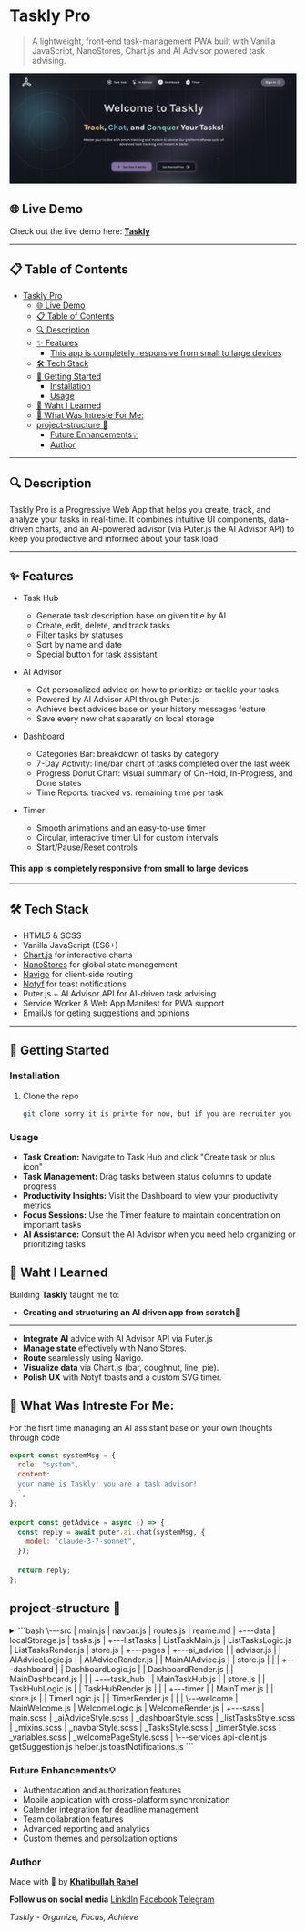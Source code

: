 # Taskly Pro

> A lightweight, front-end task-management PWA built with Vanilla JavaScript, NanoStores, Chart.js and AI Advisor powered task advising.

![📷Screenshot](./public/welcome%20page%20screenshot.png)

## 🌐 Live Demo

Check out the live demo here: **[Taskly](https://task-ly-ai.vercel.app/)**

---

## 📋 Table of Contents

- [Taskly Pro](#taskly-pro)
  - [🌐 Live Demo](#-live-demo)
  - [📋 Table of Contents](#-table-of-contents)
  - [🔍 Description](#-description)
  - [✨ Features](#-features)
      - [This app is completely responsive from small to large devices](#this-app-is-completely-responsive-from-small-to-large-devices)
  - [🛠 Tech Stack](#-tech-stack)
  - [🚀 Getting Started](#-getting-started)
    - [Installation](#installation)
    - [Usage](#usage)
  - [🧠 Waht I Learned](#-waht-i-learned)
  - [🤌 What Was Intreste For Me:](#-what-was-intreste-for-me)
  - [project-structure 📂](#project-structure-)
    - [Future Enhancements💡](#future-enhancements)
    - [Author](#author)

---

## 🔍 Description

Taskly Pro is a Progressive Web App that helps you create, track, and analyze your tasks in real-time. It combines intuitive UI components, data-driven charts, and an AI-powered advisor (via Puter.js the AI Advisor API) to keep you productive and informed about your task load.

---

## ✨ Features

- Task Hub

  - Generate task description base on given title by AI
  - Create, edit, delete, and track tasks
  - Filter tasks by statuses
  - Sort by name and date
  - Special button for task assistant

- AI Advisor

  - Get personalized advice on how to prioritize or tackle your tasks
  - Powered by AI Advisor API through Puter.js
  - Achieve best advices base on your history messages feature
  - Save every new chat saparatly on local storage

- Dashboard

  - Categories Bar: breakdown of tasks by category
  - 7-Day Activity: line/bar chart of tasks completed over the last week
  - Progress Donut Chart: visual summary of On-Hold, In-Progress, and Done states
  - Time Reports: tracked vs. remaining time per task

- Timer
  - Smooth animations and an easy-to-use timer
  - Circular, interactive timer UI for custom intervals
  - Start/Pause/Reset controls

#### This app is completely responsive from small to large devices

---

## 🛠 Tech Stack

- HTML5 & SCSS
- Vanilla JavaScript (ES6+)
- [Chart.js](https://www.chartjs.org/) for interactive charts
- [NanoStores](https://nanostores.dev/) for global state management
- [Navigo](https://github.com/krasimir/navigo) for client-side routing
- [Notyf](https://github.com/caroso1222/notyf) for toast notifications
- Puter.js + AI Advisor API for AI-driven task advising
- Service Worker & Web App Manifest for PWA support
- EmailJs for geting suggestions and opinions

---

## 🚀 Getting Started

### Installation

1. Clone the repo

   ```bash
   git clone sorry it is privte for now, but if you are recruiter you can message me
   ```

### Usage

- **Task Creation:** Navigate to Task Hub and click "Create task or plus icon"
- **Task Management:** Drag tasks between status columns to update progress
- **Productivity Insights:** Visit the Dashboard to view your productivity metrics
- **Focus Sessions:** Use the Timer feature to maintain concentration on important tasks
- **AI Assistance:** Consult the AI Advisor when you need help organizing or prioritizing tasks

## 🧠 Waht I Learned

Building **Taskly** taught me to:

- **Creating and structuring an AI driven app from scratch📝**

---

- **Integrate AI** advice with AI Advisor API via Puter.js
- **Manage state** effectively with Nano Stores.
- **Route** seamlessly using Navigo.
- **Visualize data** via Chart.js (bar, doughnut, line, pie).
- **Polish UX** with Notyf toasts and a custom SVG timer.

## 🤌 What Was Intreste For Me:

For the fisrt time managing an AI assistant base on your own thoughts through code

```js
export const systemMsg = {
  role: "system",
  content: `
  your name is Taskly! you are a task advisor!
  `,
};

export const getAdvice = async () => {
  const reply = await puter.ai.chat(systemMsg, {
    model: "claude-3-7-sonnet",
  });

  return reply;
};
```

## project-structure 📂

<details>
 Show structure
 <summary>
 ```bash
\---src
    |   main.js
    |   navbar.js
    |   routes.js
    |   reame.md
    |
    +---data
    |       localStorage.js
    |       tasks.js
    |
    +---listTasks
    |       ListTaskMain.js
    |       ListTasksLogic.js
    |       ListTasksRender.js
    |       store.js
    |
    +---pages
    |   +---ai_advice
    |   |       advisor.js
    |   |       AIAdviceLogic.js
    |   |       AIAdviceRender.js
    |   |       MainAIAdvice.js
    |   |       store.js
    |   |
    |   +---dashboard
    |   |       DashboardLogic.js
    |   |       DashboardRender.js
    |   |       MainDashboard.js
    |   |
    |   +---task_hub
    |   |       MainTaskHub.js
    |   |       store.js
    |   |       TaskHubLogic.js
    |   |       TaskHubRender.js
    |   |
    |   +---timer
    |   |       MainTimer.js
    |   |       store.js
    |   |       TimerLogic.js
    |   |       TimerRender.js
    |   |
    |   \---welcome
    |           MainWelcome.js
    |           WelcomeLogic.js
    |           WelcomeRender.js
    |
    +---sass
    |       main.scss
    |       _aiAdviceStyle.scss
    |       _dashboarStyle.scss
    |       _listTasksStyle.scss
    |       _mixins.scss
    |       _navbarStyle.scss
    |       _TasksStyle.scss
    |       _timerStyle.scss
    |       _variables.scss
    |       _welcomePageStyle.scss
    |
    \---services
            api-cleint.js
            getSuggestion.js
            helper.js
            toastNotifications.js
```
 </summary>
</details>

### Future Enhancements💡

- Authentacation and authorization features
- Mobile application with cross-platform synchronization
- Calender integration for deadline management
- Team collabration features
- Advanced reporting and analytics
- Custom themes and persolzation options

### Author

Made with 💜 by [**Khatibullah Rahel**](https://www.linkedin.com/in/khatibullah-rahel-a93a74281/)

**Follow us on social media**
[LinkdIn](https://www.linkedin.com/in/khatibullah-rahel-a93a74281/)
[Facebook](https://www.facebook.com/khatibullah.asaad.7)
[Telegram](https://t.me/rahel_023)

_Taskly - Organize, Focus, Achieve_
